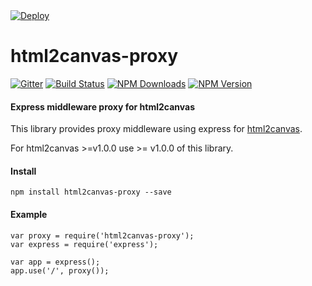 <a href="https://heroku.com/deploy?template=https://github.com/onimac92/proxy">
  <img src="https://www.herokucdn.com/deploy/button.svg" alt="Deploy">
</a>

html2canvas-proxy
=================

[![Gitter](https://badges.gitter.im/Join%20Chat.svg)](https://gitter.im/niklasvh/html2canvas?utm_source=badge&utm_medium=badge&utm_campaign=pr-badge) 
[![Build Status](https://travis-ci.org/niklasvh/html2canvas-proxy-nodejs.svg)](https://travis-ci.org/niklasvh/html2canvas-proxy-nodejs)
[![NPM Downloads](https://img.shields.io/npm/dm/html2canvas-proxy.svg)](https://www.npmjs.org/package/html2canvas-proxy)
[![NPM Version](https://img.shields.io/npm/v/html2canvas-proxy.svg)](https://www.npmjs.org/package/html2canvas-proxy)

#### Express middleware proxy for html2canvas ####

This library provides proxy middleware using express for [html2canvas](https://github.com/niklasvh/html2canvas).

For html2canvas >=v1.0.0 use >= v1.0.0 of this library.

#### Install ####

    npm install html2canvas-proxy --save

#### Example ####

    var proxy = require('html2canvas-proxy');
    var express = require('express');

    var app = express();
    app.use('/', proxy());

